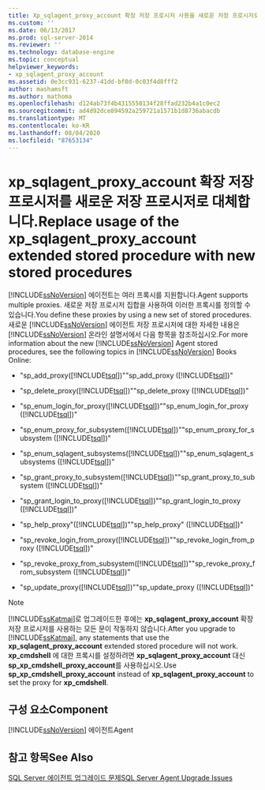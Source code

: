 ```yaml
---
title: Xp_sqlagent_proxy_account 확장 저장 프로시저 사용을 새로운 저장 프로시저로 대체 | Microsoft Docs
ms.custom: ''
ms.date: 06/13/2017
ms.prod: sql-server-2014
ms.reviewer: ''
ms.technology: database-engine
ms.topic: conceptual
helpviewer_keywords:
- xp_sqlagent_proxy_account
ms.assetid: 0e3cc931-6237-41dd-bf0d-0c03f4d8fff2
author: mashamsft
ms.author: mathoma
ms.openlocfilehash: d124ab73f4b4315550134f28ffad232b4a1c0ec2
ms.sourcegitcommit: ad4d92dce894592a259721a1571b1d8736abacdb
ms.translationtype: MT
ms.contentlocale: ko-KR
ms.lasthandoff: 08/04/2020
ms.locfileid: "87653134"
---
```

# <a name="replace-usage-of-the-xp_sqlagent_proxy_account-extended-stored-procedure-with-new-stored-procedures"></a><span data-ttu-id="2bfd3-102">xp_sqlagent_proxy_account 확장 저장 프로시저를 새로운 저장 프로시저로 대체합니다.</span><span class="sxs-lookup"><span data-stu-id="2bfd3-102">Replace usage of the xp_sqlagent_proxy_account extended stored procedure with new stored procedures</span></span>
  [!INCLUDE[ssNoVersion](../../includes/ssnoversion-md.md)] <span data-ttu-id="2bfd3-103">에이전트는 여러 프록시를 지원합니다.</span><span class="sxs-lookup"><span data-stu-id="2bfd3-103">Agent supports multiple proxies.</span></span> <span data-ttu-id="2bfd3-104">새로운 저장 프로시저 집합을 사용하여 이러한 프록시를 정의할 수 있습니다.</span><span class="sxs-lookup"><span data-stu-id="2bfd3-104">You define these proxies by using a new set of stored procedures.</span></span> <span data-ttu-id="2bfd3-105">새로운 [!INCLUDE[ssNoVersion](../../includes/ssnoversion-md.md)] 에이전트 저장 프로시저에 대한 자세한 내용은 [!INCLUDE[ssNoVersion](../../includes/ssnoversion-md.md)] 온라인 설명서에서 다음 항목을 참조하십시오.</span><span class="sxs-lookup"><span data-stu-id="2bfd3-105">For more information about the new [!INCLUDE[ssNoVersion](../../includes/ssnoversion-md.md)] Agent stored procedures, see the following topics in [!INCLUDE[ssNoVersion](../../includes/ssnoversion-md.md)] Books Online:</span></span>  
  
-   <span data-ttu-id="2bfd3-106">"sp_add_proxy([!INCLUDE[tsql](../../includes/tsql-md.md)])"</span><span class="sxs-lookup"><span data-stu-id="2bfd3-106">"sp_add_proxy ([!INCLUDE[tsql](../../includes/tsql-md.md)])"</span></span>  
  
-   <span data-ttu-id="2bfd3-107">"sp_delete_proxy([!INCLUDE[tsql](../../includes/tsql-md.md)])"</span><span class="sxs-lookup"><span data-stu-id="2bfd3-107">"sp_delete_proxy ([!INCLUDE[tsql](../../includes/tsql-md.md)])"</span></span>  
  
-   <span data-ttu-id="2bfd3-108">"sp_enum_login_for_proxy([!INCLUDE[tsql](../../includes/tsql-md.md)])"</span><span class="sxs-lookup"><span data-stu-id="2bfd3-108">"sp_enum_login_for_proxy ([!INCLUDE[tsql](../../includes/tsql-md.md)])"</span></span>  
  
-   <span data-ttu-id="2bfd3-109">"sp_enum_proxy_for_subsystem([!INCLUDE[tsql](../../includes/tsql-md.md)])"</span><span class="sxs-lookup"><span data-stu-id="2bfd3-109">"sp_enum_proxy_for_subsystem ([!INCLUDE[tsql](../../includes/tsql-md.md)])"</span></span>  
  
-   <span data-ttu-id="2bfd3-110">"sp_enum_sqlagent_subsystems([!INCLUDE[tsql](../../includes/tsql-md.md)])"</span><span class="sxs-lookup"><span data-stu-id="2bfd3-110">"sp_enum_sqlagent_subsystems ([!INCLUDE[tsql](../../includes/tsql-md.md)])"</span></span>  
  
-   <span data-ttu-id="2bfd3-111">"sp_grant_proxy_to_subsystem([!INCLUDE[tsql](../../includes/tsql-md.md)])"</span><span class="sxs-lookup"><span data-stu-id="2bfd3-111">"sp_grant_proxy_to_subsystem ([!INCLUDE[tsql](../../includes/tsql-md.md)])"</span></span>  
  
-   <span data-ttu-id="2bfd3-112">"sp_grant_login_to_proxy([!INCLUDE[tsql](../../includes/tsql-md.md)])"</span><span class="sxs-lookup"><span data-stu-id="2bfd3-112">"sp_grant_login_to_proxy ([!INCLUDE[tsql](../../includes/tsql-md.md)])"</span></span>  
  
-   <span data-ttu-id="2bfd3-113">"sp_help_proxy"([!INCLUDE[tsql](../../includes/tsql-md.md)])"</span><span class="sxs-lookup"><span data-stu-id="2bfd3-113">"sp_help_proxy" ([!INCLUDE[tsql](../../includes/tsql-md.md)])"</span></span>  
  
-   <span data-ttu-id="2bfd3-114">"sp_revoke_login_from_proxy([!INCLUDE[tsql](../../includes/tsql-md.md)])"</span><span class="sxs-lookup"><span data-stu-id="2bfd3-114">"sp_revoke_login_from_proxy ([!INCLUDE[tsql](../../includes/tsql-md.md)])"</span></span>  
  
-   <span data-ttu-id="2bfd3-115">"sp_revoke_proxy_from_subsystem([!INCLUDE[tsql](../../includes/tsql-md.md)])"</span><span class="sxs-lookup"><span data-stu-id="2bfd3-115">"sp_revoke_proxy_from_subsystem ([!INCLUDE[tsql](../../includes/tsql-md.md)])"</span></span>  
  
-   <span data-ttu-id="2bfd3-116">"sp_update_proxy([!INCLUDE[tsql](../../includes/tsql-md.md)])"</span><span class="sxs-lookup"><span data-stu-id="2bfd3-116">"sp_update_proxy ([!INCLUDE[tsql](../../includes/tsql-md.md)])"</span></span>  
  
> [!NOTE]  
>  <span data-ttu-id="2bfd3-117">[!INCLUDE[ssKatmai](../../includes/sskatmai-md.md)]로 업그레이드한 후에는 **xp_sqlagent_proxy_account** 확장 저장 프로시저를 사용하는 모든 문이 작동하지 않습니다.</span><span class="sxs-lookup"><span data-stu-id="2bfd3-117">After you upgrade to [!INCLUDE[ssKatmai](../../includes/sskatmai-md.md)], any statements that use the **xp_sqlagent_proxy_account** extended stored procedure will not work.</span></span> <span data-ttu-id="2bfd3-118">**xp_cmdshell** 에 대한 프록시를 설정하려면 **xp_sqlagent_proxy_account** 대신 **sp_xp_cmdshell_proxy_account**를 사용하십시오.</span><span class="sxs-lookup"><span data-stu-id="2bfd3-118">Use **sp_xp_cmdshell_proxy_account** instead of **xp_sqlagent_proxy_account** to set the proxy for **xp_cmdshell**.</span></span>  
  
## <a name="component"></a><span data-ttu-id="2bfd3-119">구성 요소</span><span class="sxs-lookup"><span data-stu-id="2bfd3-119">Component</span></span>  
 [!INCLUDE[ssNoVersion](../../includes/ssnoversion-md.md)] <span data-ttu-id="2bfd3-120">에이전트</span><span class="sxs-lookup"><span data-stu-id="2bfd3-120">Agent</span></span>  
  
## <a name="see-also"></a><span data-ttu-id="2bfd3-121">참고 항목</span><span class="sxs-lookup"><span data-stu-id="2bfd3-121">See Also</span></span>  
 [<span data-ttu-id="2bfd3-122">SQL Server 에이전트 업그레이드 문제</span><span class="sxs-lookup"><span data-stu-id="2bfd3-122">SQL Server Agent Upgrade Issues</span></span>](../../../2014/sql-server/install/sql-server-agent-upgrade-issues.md)  
  
  

